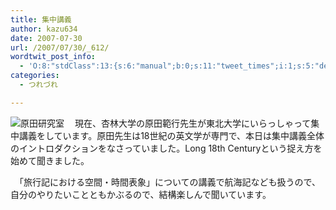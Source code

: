 ```yaml
---
title: 集中講義
author: kazu634
date: 2007-07-30
url: /2007/07/30/_612/
wordtwit_post_info:
  - 'O:8:"stdClass":13:{s:6:"manual";b:0;s:11:"tweet_times";i:1;s:5:"delay";i:0;s:7:"enabled";i:1;s:10:"separation";s:2:"60";s:7:"version";s:3:"3.7";s:14:"tweet_template";b:0;s:6:"status";i:2;s:6:"result";a:0:{}s:13:"tweet_counter";i:2;s:13:"tweet_log_ids";a:1:{i:0;i:3111;}s:9:"hash_tags";a:0:{}s:8:"accounts";a:1:{i:0;s:7:"kazu634";}}'
categories:
  - つれづれ

---
```

<div class="section">
<p>
<a href="http://www.kyorin-u.ac.jp/univ/faculty/foreign/teachers_room/harada_n/laboratory/index_harada.html" onclick="__gaTracker('send', 'event', 'outbound-article', 'http://www.kyorin-u.ac.jp/univ/faculty/foreign/teachers_room/harada_n/laboratory/index_harada.html', '');" target="_blank"><img align="left" alt="原田研究室" src="http://img.simpleapi.net/small/http://www.kyorin-u.ac.jp/univ/faculty/foreign/teachers_room/harada_n/laboratory/index_harada.html" border="0" /></a>
</p>
  
<p>
    　現在、杏林大学の原田範行先生が東北大学にいらっしゃって集中講義をしています。原田先生は18世紀の英文学が専門で、本日は集中講義全体のイントロダクションをなさっていました。Long 18th Centuryという捉え方を始めて聞きました。
</p>
  
<p>
    　「旅行記における空間・時間表象」についての講義で航海記なども扱うので、自分のやりたいことともかぶるので、結構楽しんで聞いています。
</p>
</div>